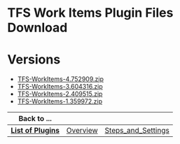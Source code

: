 
TFS Work Items Plugin Files Download
====================================

# Versions

- [TFS-WorkItems-4.752909.zip](https://raw.githubusercontent.com/UrbanCode/IBM-UCB-PLUGINS/main/files/TFS-WorkItems/TFS-WorkItems-4.752909.zip)
- [TFS-WorkItems-3.604316.zip](https://raw.githubusercontent.com/UrbanCode/IBM-UCB-PLUGINS/main/files/TFS-WorkItems/TFS-WorkItems-3.604316.zip)
- [TFS-WorkItems-2.409515.zip](https://raw.githubusercontent.com/UrbanCode/IBM-UCB-PLUGINS/main/files/TFS-WorkItems/TFS-WorkItems-2.409515.zip)
- [TFS-WorkItems-1.359972.zip](https://raw.githubusercontent.com/UrbanCode/IBM-UCB-PLUGINS/main/files/TFS-WorkItems/TFS-WorkItems-1.359972.zip)

|Back to ...|||
| :---: | :---: | :---: |
|[**List of Plugins**](../../index.md)|[Overview](./overview.md)|[Steps_and_Settings](./steps_and_settings.md)|
